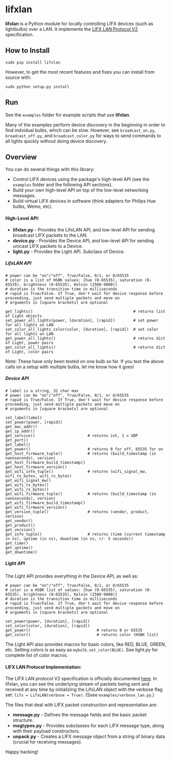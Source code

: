 # lifxlan

**lifxlan** is a Python module for locally controlling LIFX devices (such as lightbulbs) over a LAN. It implements the [LIFX LAN Protocol V2](https://github.com/LIFX/lifx-protocol-docs) specification.

## How to Install

`sudo pip install lifxlan`

However, to get the most recent features and fixes you can install from source with:

`sudo python setup.py install`

## Run

See the `examples` folder for example scripts that use **lifxlan**.  

Many of the examples perform device discovery in the beginning in order to find indvidual bulbs, which can be slow. However, see `broadcast_on.py`, `broadcast_off.py`, and `broadcast_color.py` for ways to send commands to all lights quickly without doing device discovery.

## Overview

You can do several things with this library:

* Control LIFX devices using the package's high-level API (see the `examples` folder and the following API sections).
* Build your own high-level API on top of the low-level networking messages.
* Build virtual LIFX devices in software (think adapters for Philips Hue bulbs, Wemo, etc).

<!---
That's right, you can also use the low-level networking library to create messages that LIFX *devices* send to *clients*, effectively simulating a LIFX device in software. That means you can write a software program that looks and acts like a LIFX device, but is really converting SetColor and/or SetPower messages into API calls for other RGB lightbulbs or on/off devices, like Philips Hue bulbs and Wemos.

TL;DR: Theoretically, you can use this library to write proxy programs that let you view and control your Hue lights and Wemos through the LIFX app! Whoa!
-->
#### High-Level API:

* **lifxlan.py** - Provides the LifxLAN API, and low-level API for sending broadcast LIFX packets to the LAN.
* **device.py** - Provides the Device API, and low-level API for sending unicast LIFX packets to a Device.
* **light.py** - Provides the Light API. Subclass of Device.

##### LifxLAN API

```
# power can be "on"/"off", True/False, 0/1, or 0/65535
# color is a list of HSBK values: [hue (0-65535), saturation (0-65535), brightness (0-65535), Kelvin (2500-9000)]
# duration is the transition time in milliseconds
# rapid is True/False. If True, don't wait for device response before proceeding, just send multiple packets and move on
# arguments in [square brackets] are optional

get_lights()                                            # returns list of Light objects
set_power_all_lights(power, [duration], [rapid])        # set power for all lights on LAN
set_color_all_lights_color(color, [duration], [rapid])  # set color for all lights on LAN
get_power_all_lights()                                  # returns dict of Light, power pairs
get_color_all_lights()                                  # returns dict of Light, color pairs

```

Note: These have only been tested on one bulb so far. If you test the above calls on a setup with multiple bulbs, let me know how it goes!

##### Device API

```
# label is a string, 32 char max
# power can be "on"/"off", True/False, 0/1, or 0/65535
# rapid is True/False. If True, don't wait for device response before proceeding, just send multiple packets and move on
# arguments in [square brackets] are optional

set_label(label)            
set_power(power, [rapid])            
get_mac_addr()
get_ip_addr()
get_service()                       # returns int, 1 = UDP
get_port()                          
get_label()         
get_power()                         # returns 0 for off, 65535 for on
get_host_firmware_tuple()           # returns (build_timestamp (in nanoseconds), version)
get_host_firmware_build_timestamp()
get_host_firmware_version()
get_wifi_info_tuple()               # returns (wifi_signal_mw, wifi_tx_bytes, wifi_rx_bytes)
get_wifi_signal_mw()
get_wifi_tx_bytes()
get_wifi_rx_bytes()         
get_wifi_firmware_tuple()           # returns (build_timestamp (in nanoseconds), version)
get_wifi_firmware_build_timestamp() 
get_wifi_firmware_version()
get_version_tuple()                 # returns (vendor, product, version)
get_vendor()
get_product()
get_version()
get_info_tuple()                    # returns (time (current timestamp in ns), uptime (in ns), downtime (in ns, +/- 5 seconds))
get_time()
get_uptime()
get_downtime()
```

##### Light API

The Light API provides everything in the Device API, as well as:

```
# power can be "on"/"off", True/False, 0/1, or 0/65535
# color is a HSBK list of values: [hue (0-65535), saturation (0-65535), brightness (0-65535), Kelvin (2500-9000)]
# duration is the transition time in milliseconds
# rapid is True/False. If True, don't wait for device response before proceeding, just send multiple packets and move on
# arguments in [square brackets] are optional

set_power(power, [duration], [rapid])   
set_color(color, [duration], [rapid])                                   
get_power()                             # returns 0 or 65535
get_color()                             # returns color (HSBK list)
```

The Light API also provides macros for basic colors, like RED, BLUE, GREEN, etc. Setting colors is as easy as `mybulb.set_color(BLUE)`. See light.py for complete list of color macros.

#### LIFX LAN Protocol Implementation:

The LIFX LAN protocol V2 specification is officially documented [here](https://github.com/LIFX/lifx-protocol-docs). In lifxlan, you can see the underlying stream of packets being sent and received at any time by initializing the LifxLAN object with the verbose flag set: `lifx = LifxLAN(verbose = True)`. (Ssee `examples/verbose_lan.py`.)

The files that deal with LIFX packet construction and representation are:

* **message.py** -  Defines the message fields and the basic packet structure.
* **msgtypes.py** - Provides subclasses for each LIFX message type, along with their payload constructors.
* **unpack.py** - Creates a LIFX message object from a string of binary data (crucial for receiving messages).

Happy hacking!